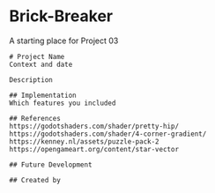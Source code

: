# Brick-Breaker

A starting place for Project 03


```
# Project Name
Context and date

Description

## Implementation
Which features you included

## References
https://godotshaders.com/shader/pretty-hip/
https://godotshaders.com/shader/4-corner-gradient/
https://kenney.nl/assets/puzzle-pack-2
https://opengameart.org/content/star-vector

## Future Development

## Created by
```
